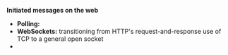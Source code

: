 
**Initiated messages on the web**
- **Polling:** 
- **WebSockets:** transitioning from HTTP's request-and-response use of TCP to a general open socket
- 